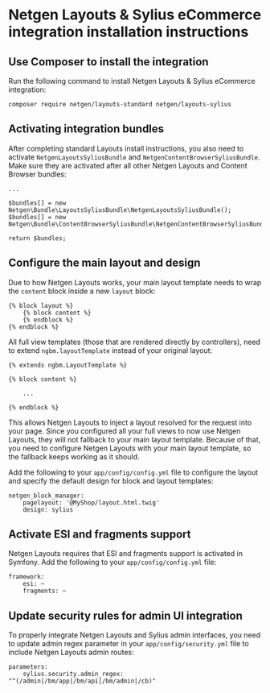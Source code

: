 Netgen Layouts & Sylius eCommerce integration installation instructions
=======================================================================

Use Composer to install the integration
---------------------------------------

Run the following command to install Netgen Layouts & Sylius eCommerce
integration:

```
composer require netgen/layouts-standard netgen/layouts-sylius
```

Activating integration bundles
------------------------------

After completing standard Layouts install instructions, you also need to
activate `NetgenLayoutsSyliusBundle` and `NetgenContentBrowserSyliusBundle`.
Make sure they are activated after all other Netgen Layouts and Content Browser bundles:

```
...

$bundles[] = new Netgen\Bundle\LayoutsSyliusBundle\NetgenLayoutsSyliusBundle();
$bundles[] = new Netgen\Bundle\ContentBrowserSyliusBundle\NetgenContentBrowserSyliusBundle();

return $bundles;
```

Configure the main layout and design
------------------------------------

Due to how Netgen Layouts works, your main layout template needs to wrap the
`content` block inside a new `layout` block:

```
{% block layout %}
    {% block content %}
    {% endblock %}
{% endblock %}

```

All full view templates (those that are rendered directly by controllers), need
to extend `ngbm.layoutTemplate` instead of your original layout:

```
{% extends ngbm.LayoutTemplate %}

{% block content %}

    ...

{% endblock %}
```

This allows Netgen Layouts to inject a layout resolved for the request into
your page. Since you configured all your full views to now use Netgen Layouts,
they will not fallback to your main layout template. Because of that, you need
to configure Netgen Layouts with your main layout template, so the fallback
keeps working as it should.

Add the following to your `app/config/config.yml` file to configure the layout
and specify the default design for block and layout templates:

```
netgen_block_manager:
    pagelayout: '@MyShop/layout.html.twig'
    design: sylius
```

Activate ESI and fragments support
----------------------------------

Netgen Layouts requires that ESI and fragments support is activated in Symfony.
Add the following to your `app/config/config.yml` file:

```
framework:
    esi: ~
    fragments: ~
```

Update security rules for admin UI integration
----------------------------------------------

To properly integrate Netgen Layouts and Sylius admin interfaces, you need to
update admin regex parameter in your `app/config/security.yml` file to include
Netgen Layouts admin routes:

```
parameters:
    sylius.security.admin_regex: "^(/admin|/bm/app|/bm/api|/bm/admin|/cb)"
```
